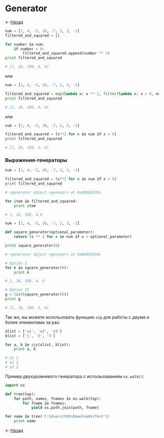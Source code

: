 # Generator

← [Назад][back]

```python
num = [1, 4, -5, 10, -7, 2, 3, -1]
filtered_and_squared = []

for number in num:
    if number > 0:
        filtered_and_squared.append(number ** 2)
print filtered_and_squared

# [1, 16, 100, 4, 9]
```

или

```python
num = [1, 4, -5, 10, -7, 2, 3, -1]

filtered_and_squared = map(lambda x: x ** 2, filter(lambda x: x > 0, num))
print filtered_and_squared

# [1, 16, 100, 4, 9]
```

или

```python
num = [1, 4, -5, 10, -7, 2, 3, -1]

filtered_and_squared = [x**2 for x in num if x > 0]
print filtered_and_squared

# [1, 16, 100, 4, 9]
```

### Выражения-генераторы

```python
num = [1, 4, -5, 10, -7, 2, 3, -1]

filtered_and_squared = (x**2 for x in num if x > 0)
print filtered_and_squared

# <generator object <genexpr> at 0x00583E18>

for item in filtered_and_squared:
    print item

# 1, 16, 100, 4,9
```

```python
num = [1, 4, -5, 10, -7, 2, 3, -1]

def square_generator(optional_parameter):
    return (x ** 2 for x in num if x > optional_parameter)

print square_generator(0)

# <generator object <genexpr> at 0x004E6418>

# Option I
for k in square_generator(0):
    print k

# 1, 16, 100, 4, 9

# Option II
g = list(square_generator(0))
print g

# [1, 16, 100, 4, 9]
```

Так же, вы можете использовать функцию `zip` для работы с двумя и более элементами за раз:

```python
alist = ['a1', 'a2', 'a3']
blist = ['1', '2', '3']

for a, b in zip(alist, blist):
    print a, b

# a1 1
# a2 2
# a3 3
```

Пример двухуровневого генератора с использованием `os.walk()`:

```python
import os

def tree(top):
    for path, names, fnames in os.walk(top):
        for fname in fnames:
            yield os.path.join(path, fname)

for name in tree('C:\Users\XXX\Downloads\Test'):
    print name
```

← [Назад][back]

[back]: <> "Назад к оглавлению"